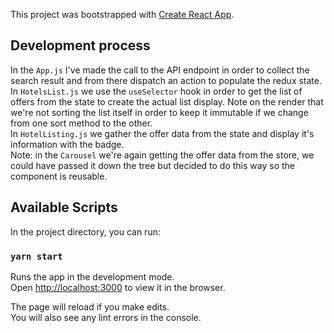 This project was bootstrapped with [Create React App](https://github.com/facebook/create-react-app).

## Development process

In the `App.js` I've made the call to the API endpoint in order to collect the search result and from there
dispatch an action to populate the redux state.<br />
In `HotelsList.js` we use the `useSelector` hook in order to get the list of offers from the state to create
the actual list display. Note on the render that we're not sorting the list itself in order to keep it immutable
if we change from one sort method to the other.<br />
In `HotelListing.js` we gather the offer data from the state and display it's information with the badge.<br />
Note: in the `Carousel` we're again getting the offer data from the store, we could have passed it down the tree
but decided to do this way so the component is reusable.


## Available Scripts

In the project directory, you can run:

### `yarn start`

Runs the app in the development mode.<br />
Open [http://localhost:3000](http://localhost:3000) to view it in the browser.

The page will reload if you make edits.<br />
You will also see any lint errors in the console.
